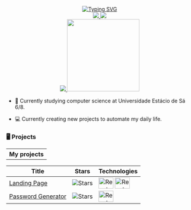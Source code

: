 <p align="center">
<a href="https://github.com/MatheusLimaAlves">
    <img src="https://readme-typing-svg.demolab.com?font=Georgia&size=18&duration=2000&pause=100&multiline=true&width=500&height=80&lines=Matheus+Lima;Full-Stack Developer+%7C;Git+%7C+Github+%7C+Python+%7C+Java Script+%7C+Html+%7C+CSS" alt="Typing SVG" />
</a>
<br/>
</a>  
<a href="https://www.linkedin.com/in/dev-matheus-lima/">
    <img src="https://img.shields.io/badge/-Linkedin-blue?style=flat-square&logo=linkedin">
</a>
<a href="mailto:empmatheuslima@gmail.com">
<img src="https://img.shields.io/badge/-Email-red?style=flat-square&logo=gmail&logoColor=white">
</a>
<br/> 
<a href="https://github.com/MatheusLimaAlves">
    <img src="https://github-stats-alpha.vercel.app/api?username=MatheusLimaAlves&cc=22272e&tc=37BCF6&ic=fff&bc=0000">
    <img height="195em" src="https://github-readme-stats.vercel.app/api/top-langs/?username=MatheusLimaAlves"/>
</a>
</p>

* 📖 Currently studying computer science at Universidade Estácio de Sá 6/8.

* 💻 Currently creating new projects to automate my daily life. 

### 🖥️ Projects
<table>
<tr><th> My projects </th></tr>

|Title | Stars | Technologies|
|--|--|--|
| [Landing Page](https://github.com/MatheusLimaAlves/Landing-Page-Project) | <img alt="Stars" src="https://img.shields.io/github/stars/MatheusLimaAlves/Landing-Page-Project?style=flat-square&labelColor=black"/> |<img align="center" alt="React" height="30" width="40" src="https://cdn.jsdelivr.net/gh/devicons/devicon/icons/html5/html5-original.svg"> <img align="center" alt="React" height="30" width="40" src="https://cdn.jsdelivr.net/gh/devicons/devicon/icons/css3/css3-original.svg">|
[Password Generator](https://github.com/MatheusLimaAlves/Password-generator) | <img alt="Stars" src="https://img.shields.io/github/stars/MatheusLimaAlves/Password-generator?style=flat-square&labelColor=black"/> |<img align="center" alt="React" height="30" width="40" src="https://cdn.jsdelivr.net/gh/devicons/devicon/icons/python/python-original-wordmark.svg">|
</td><td>
